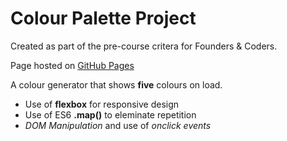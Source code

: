 # Colour Palette Project

Created as part of the pre-course critera for Founders & Coders.

Page hosted on [GitHub Pages](https://mariaalouisaa.github.io/Colour-Palette-Project/)

A colour generator that shows **five** colours on load.
- Use of **flexbox** for responsive design
- Use of ES6 **.map()** to eleminate repetition
- *DOM Manipulation* and use of *onclick events*

 
